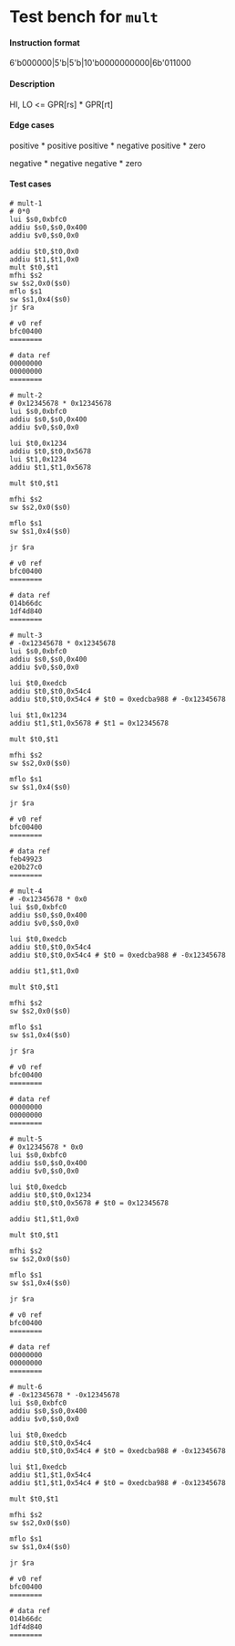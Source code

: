 # Test bench for `mult`

#### Instruction format

6'b000000|5'b<rs>|5'b<rt>|10'b0000000000|6b'011000

#### Description

HI, LO <= GPR[rs] * GPR[rt]

#### Edge cases

positive * positive
positive * negative
positive * zero

negative * negative
negative * zero

#### Test cases

```assembly
# mult-1
# 0*0
lui $s0,0xbfc0
addiu $s0,$s0,0x400
addiu $v0,$s0,0x0

addiu $t0,$t0,0x0
addiu $t1,$t1,0x0
mult $t0,$t1
mfhi $s2
sw $s2,0x0($s0)
mflo $s1
sw $s1,0x4($s0)
jr $ra

# v0 ref
bfc00400
========

# data ref
00000000
00000000
========
```

```assembly
# mult-2
# 0x12345678 * 0x12345678
lui $s0,0xbfc0
addiu $s0,$s0,0x400
addiu $v0,$s0,0x0

lui $t0,0x1234
addiu $t0,$t0,0x5678
lui $t1,0x1234
addiu $t1,$t1,0x5678

mult $t0,$t1

mfhi $s2
sw $s2,0x0($s0)

mflo $s1
sw $s1,0x4($s0)

jr $ra

# v0 ref
bfc00400
========

# data ref
014b66dc
1df4d840
========
```

```assembly
# mult-3
# -0x12345678 * 0x12345678
lui $s0,0xbfc0
addiu $s0,$s0,0x400
addiu $v0,$s0,0x0

lui $t0,0xedcb
addiu $t0,$t0,0x54c4
addiu $t0,$t0,0x54c4 # $t0 = 0xedcba988 # -0x12345678

lui $t1,0x1234
addiu $t1,$t1,0x5678 # $t1 = 0x12345678

mult $t0,$t1

mfhi $s2
sw $s2,0x0($s0)

mflo $s1
sw $s1,0x4($s0)

jr $ra

# v0 ref
bfc00400
========

# data ref
feb49923
e20b27c0
========
```

```assembly
# mult-4
# -0x12345678 * 0x0
lui $s0,0xbfc0
addiu $s0,$s0,0x400
addiu $v0,$s0,0x0

lui $t0,0xedcb
addiu $t0,$t0,0x54c4
addiu $t0,$t0,0x54c4 # $t0 = 0xedcba988 # -0x12345678

addiu $t1,$t1,0x0

mult $t0,$t1

mfhi $s2
sw $s2,0x0($s0)

mflo $s1
sw $s1,0x4($s0)

jr $ra

# v0 ref
bfc00400
========

# data ref
00000000
00000000
========
```

```assembly
# mult-5
# 0x12345678 * 0x0
lui $s0,0xbfc0
addiu $s0,$s0,0x400
addiu $v0,$s0,0x0

lui $t0,0xedcb
addiu $t0,$t0,0x1234
addiu $t0,$t0,0x5678 # $t0 = 0x12345678

addiu $t1,$t1,0x0

mult $t0,$t1

mfhi $s2
sw $s2,0x0($s0)

mflo $s1
sw $s1,0x4($s0)

jr $ra

# v0 ref
bfc00400
========

# data ref
00000000
00000000
========
```

```assembly
# mult-6
# -0x12345678 * -0x12345678
lui $s0,0xbfc0
addiu $s0,$s0,0x400
addiu $v0,$s0,0x0

lui $t0,0xedcb
addiu $t0,$t0,0x54c4
addiu $t0,$t0,0x54c4 # $t0 = 0xedcba988 # -0x12345678

lui $t1,0xedcb
addiu $t1,$t1,0x54c4
addiu $t1,$t1,0x54c4 # $t0 = 0xedcba988 # -0x12345678

mult $t0,$t1

mfhi $s2
sw $s2,0x0($s0)

mflo $s1
sw $s1,0x4($s0)

jr $ra

# v0 ref
bfc00400
========

# data ref
014b66dc
1df4d840
========
```
